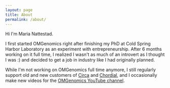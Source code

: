 ```yaml
---
layout: page
title: About
permalink: /about/
---
```


Hi I'm Maria Nattestad.

I first started OMGenomics right after finishing my PhD at Cold Spring Harbor Laboratory as an experiment with entrepreneurship. After 6 months working on it full time, I realized I wasn't as much of an introvert as I thought I was :) and decided to get a job in industry like I had originally planned.

While I'm not working on OMGenomics full time anymore, I still regularly support old and new customers of [Circa](/circa/) and [Chordial](http://marianattestad.com/chordial), and I occasionally make new videos for the [OMGenomics YouTube channel](http://youtube.com/omgenomics).
